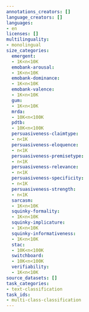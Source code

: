 ```yaml
---
annotations_creators: []
language_creators: []
languages:
- en
licenses: []
multilinguality:
- monolingual
size_categories:
  emergent:
  - 1K<n<10K
  emobank-arousal:
  - 1K<n<10K
  emobank-dominance:
  - 1K<n<10K
  emobank-valence:
  - 1K<n<10K
  gum:
  - 1K<n<10K
  mrda:
  - 10K<n<100K
  pdtb:
  - 10K<n<100K
  persuasiveness-claimtype:
  - n<1K
  persuasiveness-eloquence:
  - n<1K
  persuasiveness-premisetype:
  - n<1K
  persuasiveness-relevance:
  - n<1K
  persuasiveness-specificity:
  - n<1K
  persuasiveness-strength:
  - n<1K
  sarcasm:
  - 1K<n<10K
  squinky-formality:
  - 1K<n<10K
  squinky-implicature:
  - 1K<n<10K
  squinky-informativeness:
  - 1K<n<10K
  stac:
  - 10K<n<100K
  switchboard:
  - 10K<n<100K
  verifiability:
  - 1K<n<10K
source_datasets: []
task_categories:
- text-classification
task_ids:
- multi-class-classification
---
```

